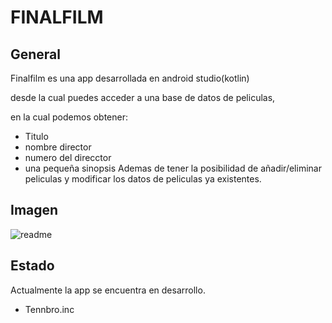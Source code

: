 
#                                                                FINALFILM


## General

Finalfilm es una app desarrollada en android studio(kotlin)

desde la cual puedes acceder a una base de datos de peliculas,

en la cual podemos obtener:
- Titulo 
- nombre director
- numero del direcctor 
- una pequeña sinopsis
Ademas de tener la posibilidad de añadir/eliminar peliculas y modificar los datos de peliculas ya existentes.


## Imagen
![readme](https://user-images.githubusercontent.com/92573970/150745687-36415e1d-a307-440d-b4c9-1c93c1d686db.png)

## Estado
Actualmente la app se encuentra en desarrollo.

- Tennbro.inc
